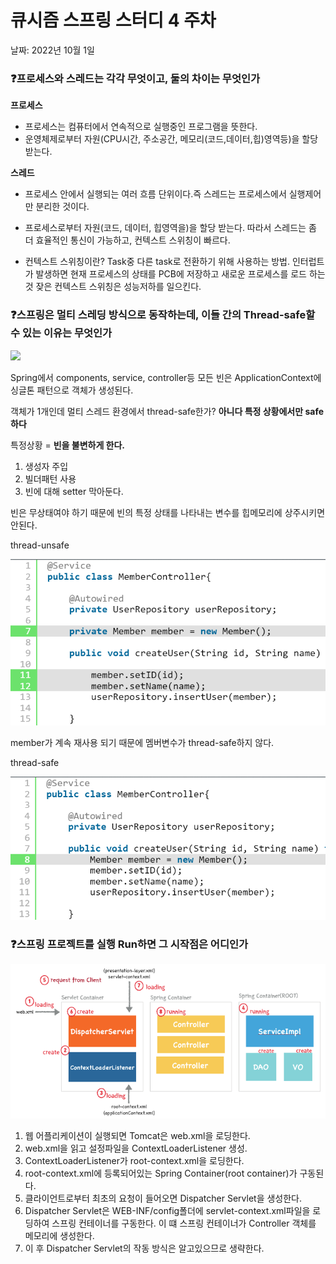 # 큐시즘 스프링 스터디 4 주차

날짜: 2022년 10월 1일

### ❓프로세스와 스레드는 각각 무엇이고, 둘의 차이는 무엇인가

**프로세스**

- 프로세스는 컴퓨터에서 연속적으로 실행중인 프로그램을 뜻한다.
- 운영체제로부터 자원(CPU시간, 주소공간, 메모리(코드,데이터,힙)영역등)을 할당 받는다.

**스레드**

- 프로세스 안에서 실행되는 여러 흐름 단위이다.즉 스레드는 프로세스에서 실행제어만 분리한 것이다.
- 프로세스로부터 자원(코드, 데이터, 힙영역을)을 할당 받는다. 따라서 스레드는 좀 더 효율적인 통신이 가능하고, 컨텍스트 스위칭이 빠르다.

- 컨텍스트 스위칭이란?
  Task중 다른 task로 전환하기 위해 사용하는 방법. 인터럽트가 발생하면 현재 프로세스의 상태를 PCB에 저장하고 새로운 프로세스를 로드 하는 것
  잦은 컨텍스트 스위칭은 성능저하를 일으킨다.

### ❓스프링은 멀티 스레딩 방식으로 동작하는데, 이들 간의 Thread-safe할 수 있는 이유는 무엇인가

<img src="./images/_goseungwon_1.png">

Spring에서 components, service, controller등 모든 빈은 ApplicationContext에 싱글톤 패턴으로 객체가 생성된다.

객체가 1개인데 멀티 스레드 환경에서 thread-safe한가? **아니다 특정 상황에서만 safe하다**

특정상황 = **빈을 불변하게 한다.**

1. 생성자 주입
2. 빌더패턴 사용
3. 빈에 대해 setter 막아둔다.

빈은 무상태여야 하기 때문에 빈의 특정 상태를 나타내는 변수를 힙메모리에 상주시키면 안된다.

thread-unsafe

<img src="./images/goseungwon_2.png">

member가 계속 재사용 되기 때문에 멤버변수가 thread-safe하지 않다.

thread-safe

<img src="./images/goseungwon_3.png">

### ❓스프링 프로젝트를 실행 Run하면 그 시작점은 어디인가

<img src="./images/goseungwon_4.png">

1. 웹 어플리케이션이 실행되면 Tomcat은 web.xml을 로딩한다.
2. web.xml을 읽고 설정파일을 ContextLoaderListener 생성.
3. ContextLoaderListener가 root-context.xml을 로딩한다.
4. root-context.xml에 등록되어있는 Spring Container(root container)가 구동된다.
5. 클라이언트로부터 최초의 요청이 들어오면 Dispatcher Servlet을 생성한다.
6. Dispatcher Servlet은 WEB-INF/config폴더에 servlet-context.xml파일을 로딩하여 스프링 컨테이너를 구동한다. 이 떄 스프링 컨테이너가 Controller 객체를 메모리에 생성한다.
7. 이 후 Dispatcher Servlet의 작동 방식은 알고있으므로 생략한다.
